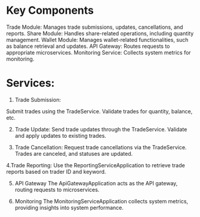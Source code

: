 # Key Components
Trade Module: Manages trade submissions, updates, cancellations, and reports.
Share Module: Handles share-related operations, including quantity management.
Wallet Module: Manages wallet-related functionalities, such as balance retrieval and updates.
API Gateway: Routes requests to appropriate microservices.
Monitoring Service: Collects system metrics for monitoring.

# Services:

1. Trade Submission:

Submit trades using the TradeService. Validate trades for quantity, balance, etc.

2. Trade Update:
Send trade updates through the TradeService. Validate and apply updates to existing trades.

3. Trade Cancellation:
Request trade cancellations via the TradeService. Trades are canceled, and statuses are updated.

4.Trade Reporting:
Use the ReportingServiceApplication to retrieve trade reports based on trader ID and keyword.

5. API Gateway
The ApiGatewayApplication acts as the API gateway, routing requests to microservices.

6. Monitoring
The MonitoringServiceApplication collects system metrics, providing insights into system performance.